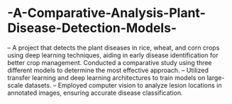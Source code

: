 # -A-Comparative-Analysis-Plant-Disease-Detection-Models-
–	A project that detects the plant diseases in rice, wheat, and corn crops using deep learning techniques, aiding in early disease identification for better crop management. Conducted a 
  comparative study using three different models to determine the most effective approach.
–	Utilized transfer learning and deep learning architectures to train models on large-scale datasets.
–	Employed computer vision to analyze lesion locations in annotated images, ensuring accurate disease classification.

